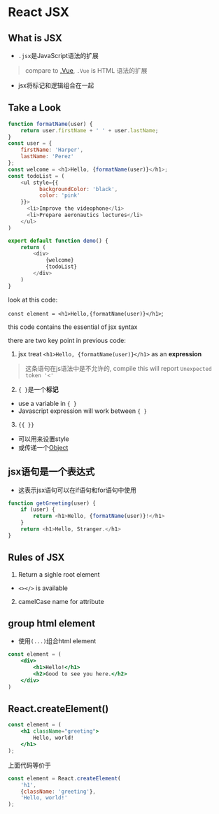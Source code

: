 # React JSX

## What is JSX

- `.jsx`是JavaScript语法的扩展

> compare to [.Vue](vue.md), `.Vue` is HTML 语法的扩展

- jsx将标记和逻辑组合在一起

## Take a Look

```js
function formatName(user) {
    return user.firstName + ' ' + user.lastName;
}
const user = {
    firstName: 'Harper',
    lastName: 'Perez'
};
const welcome = <h1>Hello, {formatName(user)}</h1>;
const todoList = (
    <ul style={{
          backgroundColor: 'black',
          color: 'pink'
    }}>
      <li>Improve the videophone</li>
      <li>Prepare aeronautics lectures</li>
    </ul>
)

export default function demo() {
    return (
        <div>
            {welcome}
            {todoList}
        </div>
    )
}
```

look at this code:

`const element = <h1>Hello,{formatName(user)}</h1>`;

this code contains the essential of jsx syntax

there are two key point in previous code:

1. jsx treat `<h1>Hello, {formatName(user)}</h1>` as an **expression**

> 这条语句在js语法中是不允许的, compile this will report `Unexpected token '<'`

2. `{ }`是一个**标记** 

- use a variable in `{ }`
- Javascript expression will work between `{ }`

3. `{{ }}`

- 可以用来设置style
- 或传递一个[Object](javascript-object.md)

## jsx语句是一个表达式

- 这表示jsx语句可以在if语句和for语句中使用

```js
function getGreeting(user) {
    if (user) {
        return <h1>Hello, {formatName(user)}!</h1>
    }
    return <h1>Hello, Stranger.</h1>
}
```

## Rules of JSX

1. Return a sighle root element

- `<></>` is available

2. camelCase name for attribute

## group html element

- 使用`(...)`组合html element

```jsx
const element = (
    <div>
        <h1>Hello!</h1>
        <h2>Good to see you here.</h2>
    </div>
)
```

## React.createElement()

```jsx
const element = (
    <h1 className="greeting">
        Hello, world!
    </h1>
);
```

上面代码等价于

```jsx
const element = React.createElement(
    'h1',
    {className: 'greeting'},
    'Hello, world!'
);
```

